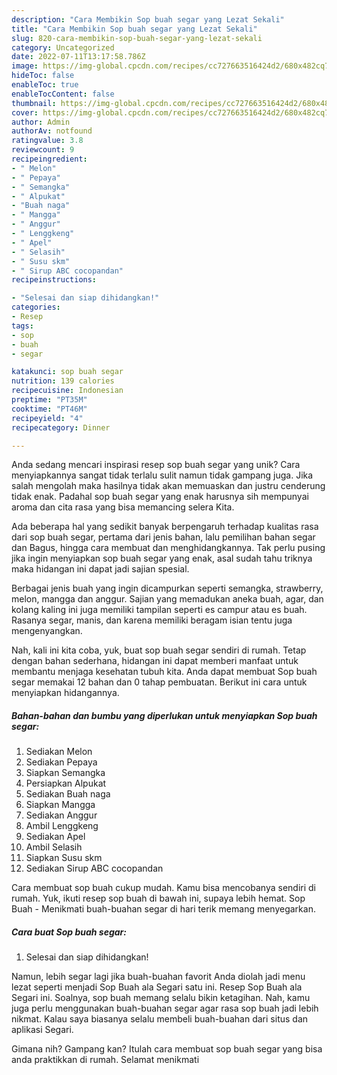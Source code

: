 ```yaml
---
description: "Cara Membikin Sop buah segar yang Lezat Sekali"
title: "Cara Membikin Sop buah segar yang Lezat Sekali"
slug: 820-cara-membikin-sop-buah-segar-yang-lezat-sekali
category: Uncategorized
date: 2022-07-11T13:17:58.786Z
image: https://img-global.cpcdn.com/recipes/cc727663516424d2/680x482cq70/sop-buah-segar-foto-resep-utama.jpg
hideToc: false
enableToc: true
enableTocContent: false
thumbnail: https://img-global.cpcdn.com/recipes/cc727663516424d2/680x482cq70/sop-buah-segar-foto-resep-utama.jpg
cover: https://img-global.cpcdn.com/recipes/cc727663516424d2/680x482cq70/sop-buah-segar-foto-resep-utama.jpg
author: Admin
authorAv: notfound
ratingvalue: 3.8
reviewcount: 9
recipeingredient:
- " Melon"
- " Pepaya"
- " Semangka"
- " Alpukat"
- "Buah naga"
- " Mangga"
- " Anggur"
- " Lenggkeng"
- " Apel"
- " Selasih"
- " Susu skm"
- " Sirup ABC cocopandan"
recipeinstructions:

- "Selesai dan siap dihidangkan!"
categories:
- Resep
tags:
- sop
- buah
- segar

katakunci: sop buah segar 
nutrition: 139 calories
recipecuisine: Indonesian
preptime: "PT35M"
cooktime: "PT46M"
recipeyield: "4"
recipecategory: Dinner

---
```





Anda sedang mencari inspirasi resep sop buah segar yang unik? Cara menyiapkannya sangat tidak terlalu sulit namun tidak gampang juga. Jika salah mengolah maka hasilnya tidak akan memuaskan dan justru cenderung tidak enak. Padahal sop buah segar yang enak harusnya sih mempunyai aroma dan cita rasa yang bisa memancing selera Kita.





Ada beberapa hal yang sedikit banyak berpengaruh terhadap kualitas rasa dari sop buah segar, pertama dari jenis bahan, lalu pemilihan bahan segar dan Bagus, hingga cara membuat dan menghidangkannya. Tak perlu pusing jika ingin menyiapkan sop buah segar yang enak,      asal sudah tahu triknya maka hidangan ini dapat jadi sajian spesial.














Berbagai jenis buah yang ingin dicampurkan seperti semangka, strawberry, melon, mangga dan anggur. Sajian yang memadukan aneka buah, agar, dan kolang kaling ini juga memiliki tampilan seperti es campur atau es buah. Rasanya segar, manis, dan karena memiliki beragam isian tentu juga mengenyangkan.






Nah, kali ini kita coba, yuk, buat sop buah segar sendiri di rumah. Tetap dengan bahan sederhana, hidangan ini dapat memberi manfaat untuk membantu menjaga kesehatan tubuh kita. Anda dapat membuat Sop buah segar memakai 12 bahan dan 0 tahap pembuatan. Berikut ini cara untuk menyiapkan hidangannya.

<!--inarticleads1-->

##### Bahan-bahan dan bumbu yang diperlukan untuk menyiapkan Sop buah segar:

1. Sediakan  Melon
1. Sediakan  Pepaya
1. Siapkan  Semangka
1. Persiapkan  Alpukat
1. Sediakan Buah naga
1. Siapkan  Mangga
1. Sediakan  Anggur
1. Ambil  Lenggkeng
1. Sediakan  Apel
1. Ambil  Selasih
1. Siapkan  Susu skm
1. Sediakan  Sirup ABC cocopandan


Cara membuat sop buah cukup mudah. Kamu bisa mencobanya sendiri di rumah. Yuk, ikuti resep sop buah di bawah ini, supaya lebih hemat. Sop Buah - Menikmati buah-buahan segar di hari terik memang menyegarkan. 

<!--inarticleads2-->

##### Cara buat Sop buah segar:


1. Selesai dan siap dihidangkan!

Namun, lebih segar lagi jika buah-buahan favorit Anda diolah jadi menu lezat seperti menjadi Sop Buah ala Segari satu ini. Resep Sop Buah ala Segari ini. Soalnya, sop buah memang selalu bikin ketagihan. Nah, kamu juga perlu menggunakan buah-buahan segar agar rasa sop buah jadi lebih nikmat. Kalau saya biasanya selalu membeli buah-buahan dari situs dan aplikasi Segari. 

Gimana nih? Gampang kan? Itulah cara membuat sop buah segar yang bisa anda praktikkan di rumah. Selamat menikmati
